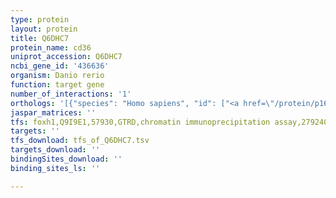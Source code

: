 ```yaml
---
type: protein
layout: protein
title: Q6DHC7
protein_name: cd36
uniprot_accession: Q6DHC7
ncbi_gene_id: '436636'
organism: Danio rerio
function: target gene
number_of_interactions: '1'
orthologs: '[{"species": "Homo sapiens", "id": ["<a href=\"/protein/p16671\">P16671</a>"]}, {"species": "Mus musculus", "id": ["<a href=\"/protein/q08857\">Q08857</a>"]}, {"species": "Rattus norvegicus", "id": ["A0A0G2JYC5", "<a href=\"/protein/d4a8z2\">D4A8Z2</a>", "F7F5B5"]}]'
jaspar_matrices: ''
tfs: foxh1,Q9I9E1,57930,GTRD,chromatin immunoprecipitation assay,27924024%5Buid%5D,No
targets: ''
tfs_download: tfs_of_Q6DHC7.tsv
targets_download: ''
bindingSites_download: ''
binding_sites_ls: ''

---
```

